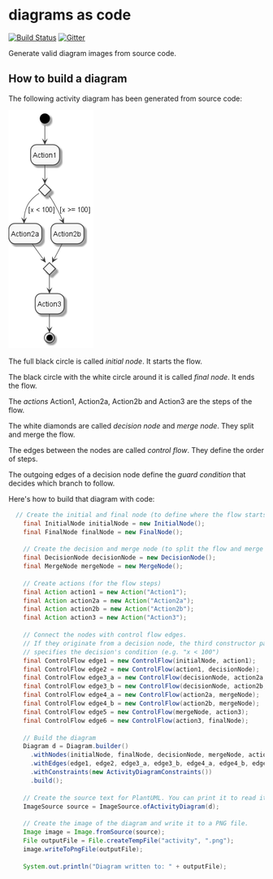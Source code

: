 # diagrams as code
[![Build Status](https://travis-ci.com/diagramsascode/diagramsascode.svg?branch=main)](https://travis-ci.com/diagramsascode/diagramsascode)
[![Gitter](https://badges.gitter.im/diagramsascode/community.svg)](https://gitter.im/diagramsascode/community?utm_source=badge&utm_medium=badge&utm_campaign=pr-badge)

Generate valid diagram images from source code.

## How to build a diagram
The following activity diagram has been generated from source code:

![Diagram of an activity diagram](sample_activity_diagram.png)

The full black circle is called *initial node*. It starts the flow.

The black circle with the white circle around it is called *final node*. It ends the flow.

The *actions* Action1, Action2a, Action2b and Action3 are the steps of the flow.

The white diamonds are called *decision node* and *merge node*. They split and merge the flow.

The edges between the nodes are called *control flow*. They define the order of steps.

The outgoing edges of a decision node define the *guard condition* that decides which branch to follow.

Here's how to build that diagram with code:

``` java
  // Create the initial and final node (to define where the flow starts and stop)
    final InitialNode initialNode = new InitialNode();
    final FinalNode finalNode = new FinalNode();
    
    // Create the decision and merge node (to split the flow and merge it back together)
    final DecisionNode decisionNode = new DecisionNode();
    final MergeNode mergeNode = new MergeNode();
    
    // Create actions (for the flow steps)
    final Action action1 = new Action("Action1");
    final Action action2a = new Action("Action2a");
    final Action action2b = new Action("Action2b");
    final Action action3 = new Action("Action3");
    
    // Connect the nodes with control flow edges.
    // If they originate from a decision node, the third constructor parameter
    // specifies the decision's condition (e.g. "x < 100")
    final ControlFlow edge1 = new ControlFlow(initialNode, action1);
    final ControlFlow edge2 = new ControlFlow(action1, decisionNode);
    final ControlFlow edge3_a = new ControlFlow(decisionNode, action2a, "x < 100");
    final ControlFlow edge3_b = new ControlFlow(decisionNode, action2b, "x >= 100");
    final ControlFlow edge4_a = new ControlFlow(action2a, mergeNode);
    final ControlFlow edge4_b = new ControlFlow(action2b, mergeNode);
    final ControlFlow edge5 = new ControlFlow(mergeNode, action3);
    final ControlFlow edge6 = new ControlFlow(action3, finalNode);
    
    // Build the diagram
    Diagram d = Diagram.builder()
      .withNodes(initialNode, finalNode, decisionNode, mergeNode, action1, action2a, action2b, action3)
      .withEdges(edge1, edge2, edge3_a, edge3_b, edge4_a, edge4_b, edge5, edge6)
      .withConstraints(new ActivityDiagramConstraints())
      .build();
    
    // Create the source text for PlantUML. You can print it to read it, if you want to.
    ImageSource source = ImageSource.ofActivityDiagram(d);
    
    // Create the image of the diagram and write it to a PNG file.
    Image image = Image.fromSource(source);
    File outputFile = File.createTempFile("activity", ".png");
    image.writeToPngFile(outputFile);
    
    System.out.println("Diagram written to: " + outputFile);
```



